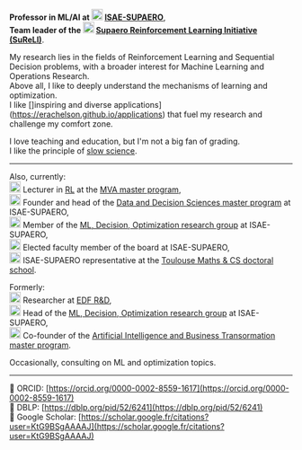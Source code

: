 **Professor in ML/AI at <img src="{{site.isae_logo | relative_url}}" alt=":isae:" height="20" width="20"> [ISAE-SUPAERO](www.isae-supaero.fr)**,  
**Team leader of the <img src="{{site.sureli_logo | relative_url}}" alt=":sureli:" height="20" width="20"> [Supaero Reinforcement Learning Initiative (SuReLI)](https://sureli.github.io)**.  

My research lies in the fields of Reinforcement Learning and Sequential Decision problems, with a broader interest for Machine Learning and Operations Research.  
Above all, I like to deeply understand the mechanisms of learning and optimization.  
I like []inspiring and diverse applications](https://erachelson.github.io/applications) that fuel my research and challenge my comfort zone. 

I love teaching and education, but I'm not a big fan of grading.  
I like the principle of [slow science](https://en.wikipedia.org/wiki/Slow_science).

---

Also, currently:  
<img src="{{site.mva_logo | relative_url}}" alt=":sdd:" height="20" width="20"> Lecturer in [RL](https://erachelson.github.io/RLclass_MVA) at the [MVA master program](https://www.master-mva.com/),  
<img src="{{site.sdd_logo | relative_url}}" alt=":sdd:" height="20" width="20"> Founder and head of the [Data and Decision Sciences master program](https://SupaeroDataScience.github.io) at ISAE-SUPAERO,  
<img src="{{site.isae_logo | relative_url}}" alt=":isae:" height="20" width="20"> Member of the [ML, Decision, Optimization research group](https://www.isae-supaero.fr/fr/recherche/departements/ingenierie-systemes-complexes/groupe-systemes-decisionnels-462/) at ISAE-SUPAERO,  
<img src="{{site.isae_logo | relative_url}}" alt=":isae:" height="20" width="20"> Elected faculty member of the board at ISAE-SUPAERO,  
<img src="{{site.edmitt_logo | relative_url}}" alt=":isae:" height="20" width="20"> ISAE-SUPAERO representative at the [Toulouse Maths & CS doctoral school](https://adum.fr/as/ed/edmitt/page.pl?page=contact).  

Formerly:  
<img src="{{site.edf_logo | relative_url}}" alt=":edf:" height="20" width="20">
Researcher at [EDF R&D](https://www.edf.fr/en/the-edf-group/inventing-the-future-of-energy/r-d-global-expertise),  
<img src="{{site.isae_logo | relative_url}}" alt=":isae:" height="20" width="20"> Head of the [ML, Decision, Optimization research group](https://www.isae-supaero.fr/fr/recherche/departements/ingenierie-systemes-complexes/groupe-systemes-decisionnels-462/) at ISAE-SUPAERO,  
<img src="{{site.isae_logo | relative_url}}" alt=":isae:" height="20" width="20"> Co-founder of the [Artificial Intelligence and Business Transormation master program](https://www.isae-supaero.fr/en/academics/advanced-masters/programs/advanced-master-artificial-intelligence-business-transformation-aibt/).  

Occasionally, consulting on ML and optimization topics.

---

:book: ORCID: [https://orcid.org/0000-0002-8559-1617](https://orcid.org/0000-0002-8559-1617)  
:book: DBLP: [https://dblp.org/pid/52/6241](https://dblp.org/pid/52/6241)  
:book: Google Scholar: [https://scholar.google.fr/citations?user=KtG9BSgAAAAJ](https://scholar.google.fr/citations?user=KtG9BSgAAAAJ)
